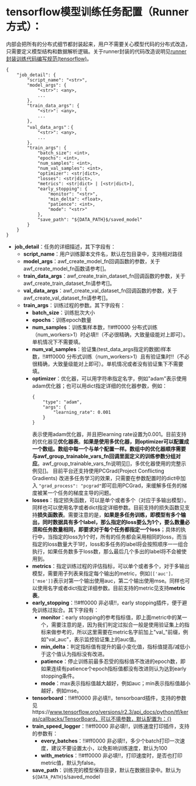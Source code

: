 # tensorflow模型训练任务配置（Runner方式）：
内部会把所有的分布式细节都封装起来，用户不需要关心模型代码的分布式改造，只需要定义模型结构和数据解析逻辑。关于runner封装的代码改造说明见[runner封装训练代码编写规范(tensorflow)]()。
``` 
{
    "job_detail": {
    	"script_name": "<str>",
        "model_args": {
            "<str>": <any>,
            ...
        },
        "train_data_args": {
            "<str>": <any>,
            ...
        },
        "val_data_args"：{
            "<str>": <any>,
            ...
        },
        "train_args": {
            "batch_size": <int>,
            "epochs": <int>,
            "num_samples": <int>,
            "num_val_samples": <int>,
            "optimizer": <str|dict>,
            "losses": <str|dict>,
            "metrics": <str|dict> | [<str|dict>],
            "early_stopping": {
            	"monitor": "<str>",
                "min_delta": <float>,
                "patience": <int>,
                "mode": "<str>"
            },
            "save_path": "${DATA_PATH}$/saved_model"
        }
    }
}
```
- **job_detail**：任务的详细描述，其下字段有：
	- **script_name**：用户训练脚本文件名，默认在包目录中，支持相对路径
    - **model_args**：awf_create_model_fn回调函数的参数，关于awf_create_model_fn函数请参考[]。
    - **train_data_args**：awf_create_train_dataset_fn回调函数的参数，关于awf_create_train_dataset_fn请参考[]。
    - **val_data_args**：awf_create_val_dataset_fn回调函数的参数，关于awf_create_val_dataset_fn请参考[]。
    - **train_args**：训练过程的参数。其下字段有：
        - **batch_size**：训练批次大小
        - **epochs**：训练epoch数量
        - **num_samples**：训练集样本数，!!#ff0000 分布式训练（num_workers>1）时必填!!（不必很精确，大致量级能对上即可）。单机情况下不需要填。
		- **num_val_samples**：验证集(test_data_args指定的数据)样本数，!!#ff0000 分布式训练（num_workers>1）且有验证集时!!（不必很精确，大致量级能对上即可）。单机情况或者没有验证集下不需要填。
        - **optimizer**：优化器，可以用字符串指定名字，例如"adam"表示使用adam优化器；也可以用dict指定详细的优化器参数，例如：
            ``` 
            {
                "type": "adam",
                "args": {
                    "learning_rate": 0.001
                }
            }
            ```
          表示使用adam优化器，并且把learning rate设置为0.001。目前支持的优化器见**优化器表**。**如果是使用多优化器，则optimizer可以配置成一个数组。数组中每一个与单个配置一样。数组中的优化器顺序需要与awf_group_trainable_vars_fn回调里面定义的训练参数分组对应**。awf_group_trainable_vars_fn说明见[]，多优化器使用的完整示例见[]。 目前平台还支持使用PCGrad(Project Conflicting Gradients) 改进多任务学习的效果，只需要在参数配置时的dict中加入 `"grad_process": "pcgrad"`即可启用PCGrad，来缓解多任务的梯度被某一个任务的梯度主导的问题。
        - **losses**：指定损失函数，可以是单个或者多个（对应于多输出模型）。同样也可以使用名字或者dict指定详细参数。目前支持的损失函数见支持**损失函数表**。需要注意的是，**如果是多任务训练，即模型有多个输出，同时数据具有多个label，那么指定的loss要么为1个，要么数量必须和任务数量相同，即要求对于每个任务都指定一个loss**；具体的执行中，当指定的loss为1个时，所有的任务都会采用相同的loss，而当指定的loss数量大于1时，loss和多任务的label将会按照顺序一一组合执行，如果任务数多于loss数，那么最后几个多出的label将不会被使用到。
        - **metrics**：指定训练过程的评估指标，可以单个或者多个，对于多输出模型，需要用子列表来指定每个输出的metric，例如`[['auc']， ['mse']]`表示对第一个输出使用auc，第二个输出使用mse。同样也可以使用名字或者dict指定详细参数。目前支持的metric见支持**metric表**。
        - **early_stopping**：!!#ff0000 非必填!!，early stopping插件，便于避免训练过拟合。其下字段有：
        	- **monitor**：early stopping的参考指标值，即上面metric中的某一个，需要注意的是，因为我们判定过拟合一般是使用验证集上的指标来做参考的，所以这里需要在metric名字前加上"val_"前缀，例如"val_auc"，表示监控验证集上的auc值。
            - **min_delta**：判定指标值有提升的最小变化值，指标值提高/减低小于这个值认为指标没有改进。
            - **patience**：停止训练前最多忍受的指标值不改进的epoch数，即如果连续有patience个epoch指标值都没有改进则认为达到early stopping条件。
            - **mode**：max表示指标值越大越好，例如auc；min表示指标值越小越好，例如mse。
		- **tensorboard**：!!#ff0000 非必填!!，tensorboard插件，支持的参数见https://www.tensorflow.org/versions/r2.3/api_docs/python/tf/keras/callbacks/TensorBoard，可以不填参数，默认配置为：{}
		- **train_speed_logger**：!!#ff0000 非必填!!，训练速度打印插件，支持的参数有：
			- **every_batches**：!!#ff0000 非必填!!，多少个batch打印一次速度，建议不要设置太小，以免影响训练速度，默认为100
			- **with_metrics**：!!#ff0000 非必填!!，打印速度时，是否也打印metric值，默认为false。
		- **save_path**：训练完的模型保存目录，默认在数据目录中。默认为`${DATA_PATH}$`/saved_model